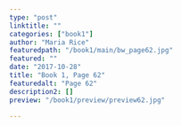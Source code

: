 ```yaml
---
type: "post"
linktitle: ""
categories: ["book1"]
author: "Maria Rice"
featuredpath: "/book1/main/bw_page62.jpg"
featured: ""
date: "2017-10-28"
title: "Book 1, Page 62"
featuredalt: "Page 62"
description2: []
preview: "/book1/preview/preview62.jpg"

---
```

